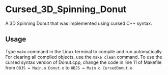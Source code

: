 # Cursed_3D_Spinning_Donut
A 3D Spinning Donut that was implemented using cursed C++ syntax.

<h2>Usage</h2>
Type <code>make</code> command in the Linux terminal to compile and run automatically.<br>
For clearing all compiled objects, use the <code>make clean</code> command.
To use the cursed syntax version of Donut.cpp, change the code in line 11 of Makefile from
<code>OBJS = Main.o Donut.o</code>
to
<code>OBJS = Main.o CursedDonut.o</code>

